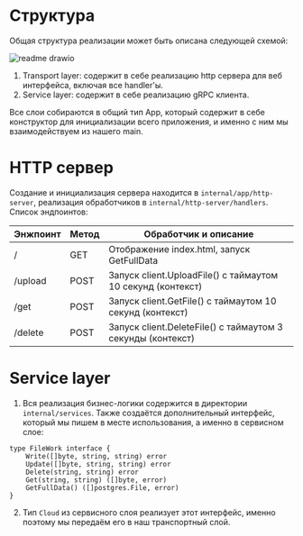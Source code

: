 # Структура

Общая структура реализации может быть описана следующей схемой:

![readme drawio](https://github.com/Ivan010403/gRPC-server/assets/125370827/09c722d6-5c48-465e-9725-ca7d010581c0)

1. Transport layer: содержит в себе реализацию http сервера для веб интерфейса, включая все handler'ы. 
2. Service layer: содержит в себе реализацию gRPC клиента.

Все слои собираются в общий тип App, который содержит в себе конструктор для инициализации всего приложения, и именно с ним мы взаимодействуем из нашего main. 
   
# HTTP сервер

Создание и инициализация сервера находится в ```internal/app/http-server```, реализация обработчиков в ```internal/http-server/handlers```. Список эндпоинтов:

| Энжпоинт | Метод | Обработчик и описание                                      |
|----------|-------|------------------------------------------------------------|
| /	       | GET   | Отображение index.html, запуск GetFullData                 |
| /upload  | POST  | Запуск client.UploadFile() c таймаутом 10 секунд (контекст)|
| /get     | POST  | Запуск client.GetFile() c таймаутом 10 секунд (контекст)   |
| /delete  | POST  | Запуск client.DeleteFile() c таймаутом 3 секунды (контекст)|


# Service layer

1. Вся реализация бизнес-логики содержится в директории ```internal/services```. Также создаётся дополнительный интерфейс, который мы пишем в месте использования, а именно в сервисном слое:

```
type FileWork interface {
	Write([]byte, string, string) error
	Update([]byte, string, string) error
	Delete(string, string) error
	Get(string, string) ([]byte, error)
	GetFullData() ([]postgres.File, error)
}
```
2. Тип ```Cloud``` из сервисного слоя реализует этот интерфейс, именно поэтому мы передаём его в наш транспортный слой.

